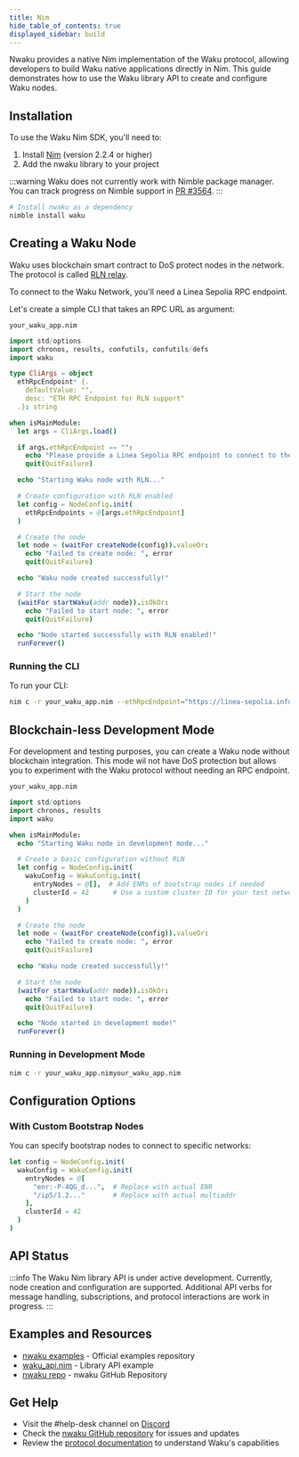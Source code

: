 ```yaml
---
title: Nim
hide_table_of_contents: true
displayed_sidebar: build
---
```


Nwaku provides a native Nim implementation of the Waku protocol, allowing developers to build Waku native applications directly in Nim.
This guide demonstrates how to use the Waku library API to create and configure Waku nodes.

## Installation

To use the Waku Nim SDK, you'll need to:

1. Install [Nim](https://nim-lang.org/install.html) (version 2.2.4 or higher)
2. Add the nwaku library to your project

:::warning
Waku does not currently work with Nimble package manager. You can track progress on Nimble support in [PR #3564](https://github.com/waku-org/nwaku/pull/3564).
:::

```bash
# Install nwaku as a dependency
nimble install waku
```

## Creating a Waku Node

Waku uses blockchain smart contract to DoS protect nodes in the network.
The protocol is called [RLN relay](/learn/concepts/protocols#rln-relay).

To connect to the Waku Network, you'll need a Linea Sepolia RPC endpoint.

Let's create a simple CLI that takes an RPC URL as argument:

`your_waku_app.nim`
```nim
import std/options
import chronos, results, confutils, confutils/defs
import waku

type CliArgs = object
  ethRpcEndpoint* {.
    defaultValue: "",
    desc: "ETH RPC Endpoint for RLN support"
  .}: string

when isMainModule:
  let args = CliArgs.load()

  if args.ethRpcEndpoint == "":
    echo "Please provide a Linea Sepolia RPC endpoint to connect to the Waku Network"
    quit(QuitFailure)

  echo "Starting Waku node with RLN..."

  # Create configuration with RLN enabled
  let config = NodeConfig.init(
    ethRpcEndpoints = @[args.ethRpcEndpoint]
  )

  # Create the node
  let node = (waitFor createNode(config)).valueOr:
    echo "Failed to create node: ", error
    quit(QuitFailure)

  echo "Waku node created successfully!"

  # Start the node
  (waitFor startWaku(addr node)).isOkOr:
    echo "Failed to start node: ", error
    quit(QuitFailure)

  echo "Node started successfully with RLN enabled!"
  runForever()
```

### Running the CLI

To run your CLI:

```bash
nim c -r your_waku_app.nim --ethRpcEndpoint="https://linea-sepolia.infura.io/v3/some-api-key"
```

## Blockchain-less Development Mode

For development and testing purposes, you can create a Waku node without blockchain integration.
This mode wil not have DoS protection but allows you to experiment with the Waku protocol without needing an RPC endpoint.

`your_waku_app.nim`
```nim
import std/options
import chronos, results
import waku

when isMainModule:
  echo "Starting Waku node in development mode..."

  # Create a basic configuration without RLN
  let config = NodeConfig.init(
    wakuConfig = WakuConfig.init(
      entryNodes = @[],  # Add ENRs of bootstrap nodes if needed
      clusterId = 42      # Use a custom cluster ID for your test network
    )
  )

  # Create the node
  let node = (waitFor createNode(config)).valueOr:
    echo "Failed to create node: ", error
    quit(QuitFailure)

  echo "Waku node created successfully!"

  # Start the node
  (waitFor startWaku(addr node)).isOkOr:
    echo "Failed to start node: ", error
    quit(QuitFailure)

  echo "Node started in development mode!"
  runForever()
```

### Running in Development Mode

```bash
nim c -r your_waku_app.nimyour_waku_app.nim
```

## Configuration Options

### With Custom Bootstrap Nodes

You can specify bootstrap nodes to connect to specific networks:

```nim
let config = NodeConfig.init(
  wakuConfig = WakuConfig.init(
    entryNodes = @[
      "enr:-P-4QG_d...",  # Replace with actual ENR
      "/ip5/1.2..."       # Replace with actual multiaddr
    ],
    clusterId = 42
  )
)
```

## API Status

:::info
The Waku Nim library API is under active development. Currently, node creation and configuration are supported. Additional API verbs for message handling, subscriptions, and protocol interactions are work in progress.
:::

## Examples and Resources

- [nwaku examples](https://github.com/waku-org/nwaku/tree/master/examples) - Official examples repository
- [waku_api.nim](https://github.com/waku-org/nwaku/blob/master/examples/waku_api.nim) - Library API example
- [nwaku repo](https://github.com/waku-org/nwaku) - nwaku GitHub Repository

## Get Help

- Visit the #help-desk channel on [Discord](https://discord.waku.org/)
- Check the [nwaku GitHub repository](https://github.com/waku-org/nwaku) for issues and updates
- Review the [protocol documentation](/learn/concepts/protocols) to understand Waku's capabilities